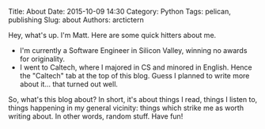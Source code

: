 Title: About
Date: 2015-10-09 14:30
Category: Python
Tags: pelican, publishing
Slug: about
Authors: arctictern

Hey, what's up. I'm Matt. Here are some quick hitters about me.

* I'm currently a Software Engineer in Silicon Valley, winning no awards for originality.
* I went to Caltech, where I majored in CS and minored in English. Hence the "Caltech" tab at the top
of this blog. Guess I planned to write more about it... that turned out well.

So, what's this blog about? In short, it's about things I read, things I listen to,
things happening in my general vicinity: things which strike me as worth
writing about. In other words, random stuff. Have fun!
